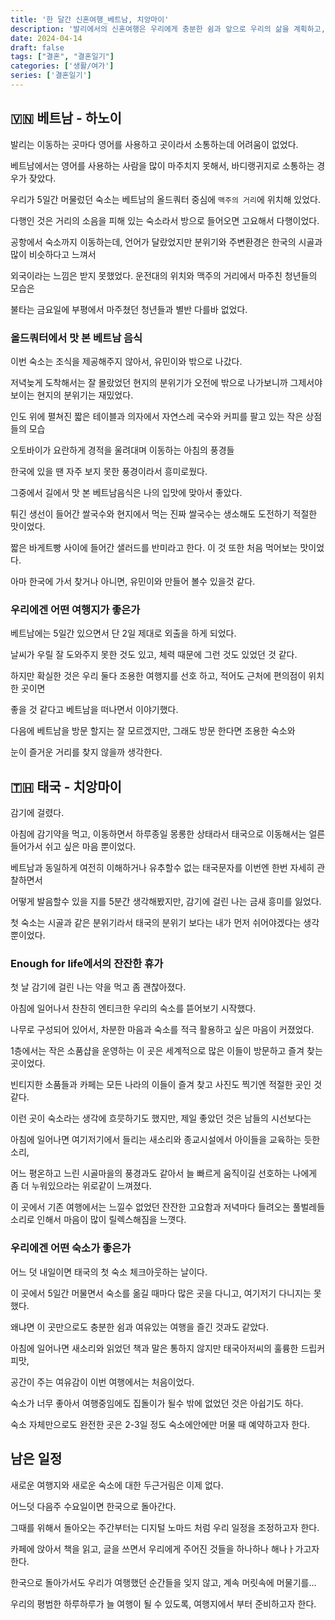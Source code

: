```yaml
---
title: '한 달간 신혼여행_베트남, 치앙마이'
description: '발리에서의 신혼여행은 우리에게 충분한 쉼과 앞으로 우리의 삶을 계획하고, 고민하는 데 많은 도움을 주는 곳이었다. 그렇지만, 우리에겐 아직 많은 여행지가 남아있다.!'
date: 2024-04-14
draft: false
tags: ["결혼", "결혼일기"]
categories: ['생활/여가']
series: ['결혼일기']
---
```

## 🇻🇳 베트남 - 하노이
발리는 이동하는 곳마다 영어를 사용하고 곳이라서 소통하는데 어려움이 없었다.

베트남에서는 영어를 사용하는 사람을 많이 마주치지 못해서, 바디랭귀지로 소통하는 경우가 잦았다.  

우리가 5일간 머물렀던 숙소는 베트남의 올드쿼터 중심에 `맥주의 거리`에 위치해 있었다.  

다행인 것은 거리의 소음을 피해 있는 숙소라서 방으로 들어오면 고요해서 다행이었다.  

공항에서 숙소까지 이동하는데, 언어가 달랐었지만 분위기와 주변환경은 한국의 시골과 많이 비슷하다고 느껴서  

외국이라는 느낌은 받지 못했었다. 운전대의 위치와 맥주의 거리에서 마주친 청년들의 모습은  

불타는 금요일에 부평에서 마주쳤던 청년들과 별반 다를바 없었다.  

### 올드쿼터에서 맛 본 베트남 음식
이번 숙소는 조식을 제공해주지 않아서, 유민이와 밖으로 나갔다.    

저녁늦게 도착해서는 잘 몰랐었던 현지의 분위기가 오전에 밖으로 나가보니까 그제서야 보이는 현지의 분위기는 재밌었다.  

인도 위에 펼쳐진 짧은 테이블과 의자에서 자연스레 국수와 커피를 팔고 있는 작은 상점들의 모습  

오토바이가 요란하게 경적을 울려대며 이동하는 아침의 풍경들  

한국에 있을 땐 자주 보지 못한 풍경이라서 흥미로웠다.  

그중에서 길에서 맛 본 베트남음식은 나의 입맛에 맞아서 좋았다.  

튀긴 생선이 들어간 쌀국수와 현지에서 먹는 진짜 쌀국수는 생소해도 도전하기 적절한 맛이었다.    

짧은 바게트빵 사이에 들어간 샐러드를 반미라고 한다. 이 것 또한 처음 먹어보는 맛이었다.    

아마 한국에 가서 찾거나 아니면, 유민이와 만들어 볼수 있을것 같다.
### 우리에겐 어떤 여행지가 좋은가
베트남에는 5일간 있으면서 단 2일 제대로 외출을 하게 되었다.  

날씨가 우릴 잘 도와주지 못한 것도 있고, 체력 때문에 그런 것도 있었던 것 같다.  

하지만 확실한 것은 우리 둘다 조용한 여행지를 선호 하고, 적어도 근처에 편의점이 위치한 곳이면

좋을 것 같다고 베트남을 떠나면서 이야기했다.  

다음에 베트남을 방문 할지는 잘 모르겠지만, 그래도 방문 한다면 조용한 숙소와  

눈이 즐거운 거리를 찾지 않을까 생각한다.  

## 🇹🇭 태국 - 치앙마이
감기에 걸렸다. 

아침에 감기약을 먹고, 이동하면서 하루종일 몽롱한 상태라서 태국으로 이동해서는 얼른 들어가서 쉬고 싶은 마음 뿐이었다.  

베트남과 동일하게 여전히 이해하거나 유추할수 없는 태국문자를 이번엔 한번 자세히 관찰하면서

어떻게 발음할수 있을 지를 5분간 생각해봤지만, 감기에 걸린 나는 금새 흥미를 잃었다.  

첫 숙소는 시골과 같은 분위기라서 태국의 분위기 보다는 내가 먼저 쉬어야겠다는 생각뿐이었다.  

### Enough for life에서의 잔잔한 휴가
첫 날 감기에 걸린 나는 약을 먹고 좀 괜찮아졌다. 

아침에 일어나서 찬찬히 엔티크한 우리의 숙소를 뜯어보기 시작했다.  

나무로 구성되어 있어서, 차분한 마음과 숙소를 적극 활용하고 싶은 마음이 커졌었다.  

1층에서는 작은 소품샵을 운영하는 이 곳은 세계적으로 많은 이들이 방문하고 즐겨 찾는 곳이었다.  

빈티지한 소품들과 카페는 모든 나라의 이들이 즐겨 찾고 사진도 찍기엔 적절한 곳인 것 같다.  

이런 곳이 숙소라는 생각에 흐믓하기도 했지만, 제일 좋았던 것은 남들의 시선보다는  

아침에 일어나면 여기저기에서 들리는 새소리와 종교시설에서 아이들을 교육하는 듯한 소리, 

어느 평온하고 느린 시골마을의 풍경과도 같아서 늘 빠르게 움직이길 선호하는 나에게 좀 더 누워있으라는 위로같이 느껴졌다.  

이 곳에서 기존 여행에서는 느낄수 없었던 잔잔한 고요함과 저녁마다 들려오는 풀벌레들 소리로 인해서 마음이 많이 릴렉스해짐을 느꼇다.

### 우리에겐 어떤 숙소가 좋은가
어느 덧 내일이면 태국의 첫 숙소 체크아웃하는 날이다.  

이 곳에서 5일간 머물면서 숙소를 옮길 때마다 많은 곳을 다니고, 여기저기 다니지는 못했다.  

왜냐면 이 곳만으로도 충분한 쉼과 여유있는 여행을 즐긴 것과도 같았다.  

아침에 일어나면 새소리와 읽었던 책과 말은 통하지 않지만 태국아저씨의 훌륭한 드립커피맛,  

공간이 주는 여유감이 이번 여행에서는 처음이었다.  

숙소가 너무 좋아서 여행중임에도 집돌이가 될수 밖에 없었던 것은 아쉽기도 하다.  

숙소 자체만으로도 완전한 곳은 2-3일 정도 숙소에안에만 머물 때 예약하고자 한다.  

## 남은 일정
새로운 여행지와 새로운 숙소에 대한 두근거림은 이제 없다.  

어느덧 다음주 수요일이면 한국으로 돌아간다.  

그때를 위해서 돌아오는 주간부터는 디지털 노마드 처럼 우리 일정을 조정하고자 한다.  

카페에 앉아서 책을 읽고, 글을 쓰면서 우리에게 주어진 것들을 하나하나 해나ㅏ가고자 한다.  

한국으로 돌아가서도 우리가 여행했던 순간들을 잊지 않고, 계속 머릿속에 머물기를...

우리의 평범한 하루하루가 늘 여행이 될 수 있도록, 여행지에서 부터 준비하고자 한다.
